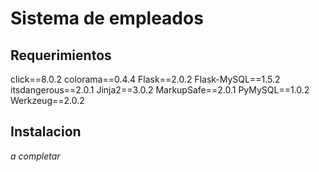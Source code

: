 # Sistema de empleados

## Requerimientos

click==8.0.2
colorama==0.4.4
Flask==2.0.2
Flask-MySQL==1.5.2
itsdangerous==2.0.1
Jinja2==3.0.2
MarkupSafe==2.0.1
PyMySQL==1.0.2
Werkzeug==2.0.2

## Instalacion 

_a completar_